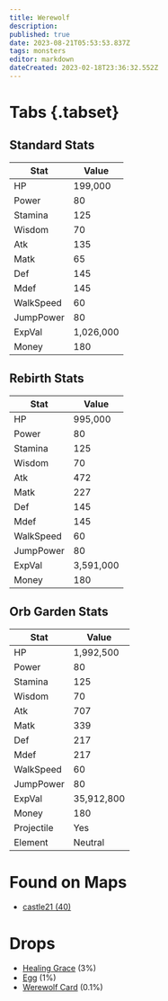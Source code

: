```yaml
---
title: Werewolf
description: 
published: true
date: 2023-08-21T05:53:53.837Z
tags: monsters
editor: markdown
dateCreated: 2023-02-18T23:36:32.552Z
---
```


# Tabs {.tabset}

## Standard Stats

|Stat|Value|
|-|-|
|HP|199,000|
|Power|80|
|Stamina|125|
|Wisdom|70|
|Atk|135|
|Matk|65|
|Def|145|
|Mdef|145|
|WalkSpeed|60|
|JumpPower|80|
|ExpVal|1,026,000|
|Money|180|
## Rebirth Stats

|Stat|Value|
|-|-|
|HP|995,000|
|Power|80|
|Stamina|125|
|Wisdom|70|
|Atk|472|
|Matk|227|
|Def|145|
|Mdef|145|
|WalkSpeed|60|
|JumpPower|80|
|ExpVal|3,591,000|
|Money|180|
## Orb Garden Stats

|Stat|Value|
|-|-|
|HP|1,992,500|
|Power|80|
|Stamina|125|
|Wisdom|70|
|Atk|707|
|Matk|339|
|Def|217|
|Mdef|217|
|WalkSpeed|60|
|JumpPower|80|
|ExpVal|35,912,800|
|Money|180|
|Projectile|Yes|
|Element|Neutral|

# Found on Maps
 * [castle21 (40)](/maps/castle21)

# Drops
 * [Healing Grace](/items/healing-grace) (3%)
 * [Egg](/items/egg) (1%)
 * [Werewolf Card](/items/werewolf-card) (0.1%)
